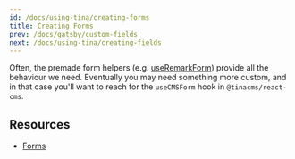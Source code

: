 ```yaml
---
id: /docs/using-tina/creating-forms
title: Creating Forms
prev: /docs/gatsby/custom-fields
next: /docs/using-tina/creating-fields
---
```


Often, the premade form helpers (e.g. [useRemarkForm](/docs/gatsby/content-editing#creating-remark-forms))
provide all the behaviour we need. Eventually you may need something more custom, and in that case
you'll want to reach for the `useCMSForm` hook in `@tinacms/react-cms`.

## Resources

- [Forms](/docs/concepts/forms)
